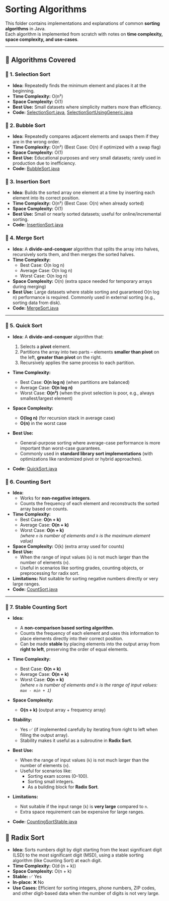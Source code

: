 # Sorting Algorithms

This folder contains implementations and explanations of common **sorting algorithms** in Java.  
Each algorithm is implemented from scratch with notes on **time complexity, space complexity, and use-cases**.  

---

## 📂 Algorithms Covered

### 🔹 1. Selection Sort
- **Idea:** Repeatedly finds the minimum element and places it at the beginning.  
- **Time Complexity:** O(n²)  
- **Space Complexity:** O(1)  
- **Best Use:** Small datasets where simplicity matters more than efficiency.  
- **Code:** [SelectionSort.java](./SelectionSort.java), [SelectionSortUsingGeneric.java](./SelectionSortUsingGeneric.java)

### 🔹 2. Bubble Sort
- **Idea:** Repeatedly compares adjacent elements and swaps them if they are in the wrong order.  
- **Time Complexity:** O(n²) (Best Case: O(n) if optimized with a swap flag)  
- **Space Complexity:** O(1)  
- **Best Use:** Educational purposes and very small datasets; rarely used in production due to inefficiency.  
- **Code:** [BubbleSort.java](./BubbleSort.java)

### 🔹 3. Insertion Sort
- **Idea:** Builds the sorted array one element at a time by inserting each element into its correct position.
- **Time Complexity:** O(n²) (Best Case: O(n) when already sorted)
- **Space Complexity:** O(1)
- **Best Use:** Small or nearly sorted datasets; useful for online/incremental sorting.
- **Code:** [InsertionSort.java](./InsertionSort.java)

### 🔹 4. Merge Sort
- **Idea:** A **divide-and-conquer** algorithm that splits the array into halves, recursively sorts them, and then merges the sorted halves.  
- **Time Complexity:**  
  - Best Case: O(n log n)  
  - Average Case: O(n log n)  
  - Worst Case: O(n log n)  
- **Space Complexity:** O(n) (extra space needed for temporary arrays during merging)  
- **Best Use:** Large datasets where stable sorting and guaranteed O(n log n) performance is required. Commonly used in external sorting (e.g., sorting data from disk).  
- **Code:** [MergeSort.java](./MergeSort.java)  

---
### 🔹 5. Quick Sort
- **Idea:** A **divide-and-conquer** algorithm that:
  1. Selects a **pivot** element.  
  2. Partitions the array into two parts – elements **smaller than pivot** on the left, **greater than pivot** on the right.  
  3. Recursively applies the same process to each partition.  

- **Time Complexity:**  
  - Best Case: **O(n log n)** (when partitions are balanced)  
  - Average Case: **O(n log n)**  
  - Worst Case: **O(n²)** (when the pivot selection is poor, e.g., always smallest/largest element)  

- **Space Complexity:**  
  - **O(log n)** (for recursion stack in average case)  
  - **O(n)** in the worst case  

- **Best Use:**  
  - General-purpose sorting where average-case performance is more important than worst-case guarantees.  
  - Commonly used in **standard library sort implementations** (with optimizations like randomized pivot or hybrid approaches).  

- **Code:** [QuickSort.java](./QuickSort.java)  
### 🔹 6. Counting Sort
- **Idea:**  
  - Works for **non-negative integers**.  
  - Counts the frequency of each element and reconstructs the sorted array based on counts.  
- **Time Complexity:**  
  - Best Case: **O(n + k)**  
  - Average Case: **O(n + k)**  
  - Worst Case: **O(n + k)**  
  *(where `n` is number of elements and `k` is the maximum element value)*  
- **Space Complexity:** O(k) (extra array used for counts)  
- **Best Use:**  
  - When the range of input values (`k`) is not much larger than the number of elements (`n`).  
  - Useful in scenarios like sorting grades, counting objects, or preprocessing for radix sort.  
- **Limitations:** Not suitable for sorting negative numbers directly or very large ranges.  
- **Code:** [CountSort.java](./CountSort.java)  

---
### 🔹 7. Stable Counting Sort
- **Idea:**  
  - A **non-comparison based sorting algorithm**.  
  - Counts the frequency of each element and uses this information to place elements directly into their correct position.  
  - Can be made **stable** by placing elements into the output array from **right to left**, preserving the order of equal elements.  

- **Time Complexity:**  
  - Best Case: **O(n + k)**  
  - Average Case: **O(n + k)**  
  - Worst Case: **O(n + k)**  
  *(where `n` is number of elements and `k` is the range of input values: `max - min + 1`)*  

- **Space Complexity:**  
  - **O(n + k)** (output array + frequency array)  

- **Stability:**  
  - Yes ✅ (if implemented carefully by iterating from right to left when filling the output array).  
  - Stability makes it useful as a subroutine in **Radix Sort**.  

- **Best Use:**  
  - When the range of input values (`k`) is not much larger than the number of elements (`n`).  
  - Useful for scenarios like:
    - Sorting exam scores (0–100).  
    - Sorting small integers.  
    - As a building block for **Radix Sort**.  

- **Limitations:**  
  - Not suitable if the input range (`k`) is **very large** compared to `n`.  
  - Extra space requirement can be expensive for large ranges.  

- **Code:** [CountingSortStable.java](./CountingSortStable.java)  

## 🔹 Radix Sort  

- **Idea:** Sorts numbers digit by digit starting from the least significant digit (LSD) to the most significant digit (MSD), using a stable sorting algorithm (like Counting Sort) at each digit.  
- **Time Complexity:** O(d·(n + k))  
- **Space Complexity:** O(n + k)  
- **Stable:** ✅ Yes  
- **In-place:** ❌ No  
- **Use Cases:** Efficient for sorting integers, phone numbers, ZIP codes, and other digit-based data when the number of digits is not very large.  
